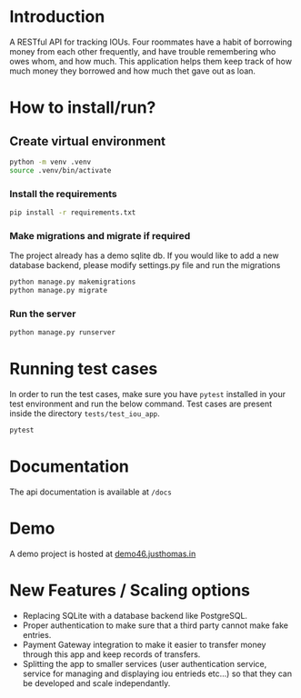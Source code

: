 # Introduction
A RESTful API for tracking IOUs. Four roommates have a habit of borrowing money from each
other frequently, and have trouble remembering who owes whom, and how much. This application helps them keep track of how much money they borrowed and how much thet gave out as loan.

# How to install/run?

## Create virtual environment

```sh
python -m venv .venv
source .venv/bin/activate
```

### Install the requirements

```sh
pip install -r requirements.txt
```
### Make migrations and migrate if required
The project already has a demo sqlite db. If you would like to add a new database backend, please modify settings.py file and run the migrations

```sh
python manage.py makemigrations
python manage.py migrate
```
### Run the server

```sh
python manage.py runserver
```

# Running test cases
In order to run the test cases, make sure you have `pytest` installed in your test environment and run the below command. Test cases are present inside the directory `tests/test_iou_app`.
```sh
pytest
```

# Documentation
The api documentation is available at `/docs`

# Demo

A demo project is hosted at [demo46.justhomas.in](https://demo46.justhomas.in)

# New Features / Scaling options
- Replacing SQLite with a database backend like PostgreSQL.
- Proper authentication to make sure that a third party cannot make fake entries.
- Payment Gateway integration to make it easier to transfer money through this app and keep records of transfers.
- Splitting the app to smaller services (user authentication service, service for managing and displaying iou entrieds etc...)  so that they can be developed and scale independantly.

